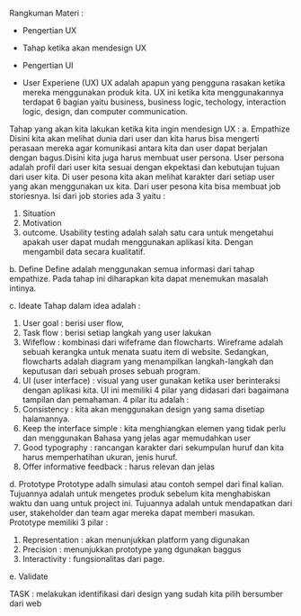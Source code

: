 Rangkuman Materi : 
- Pengertian UX
- Tahap ketika akan mendesign UX
- Pengertian UI


- User Experiene (UX)
UX adalah apapun yang pengguna rasakan ketika mereka menggunakan produk kita. UX ini ketika kita menggunakannya terdapat 6 bagian yaitu business, business logic, techology, interaction logic, design, dan computer communication.

Tahap yang akan kita lakukan ketika kita ingin mendesign UX :
 a. Empathize
    Disini kita akan melihat dunia dari user dan kita harus bisa mengerti perasaan mereka agar komunikasi antara kita dan user dapat berjalan dengan bagus.Disini kita juga harus membuat user persona. User persona adalah profil dari user kita sesuai dengan ekpektasi dan kebutujan tujuan dari user kita. Di user pesona kita akan melihat karakter dari setiap user yang akan menggunakan ux kita. Dari user pesona kita bisa membuat job storiesnya. 
Isi dari job stories ada 3 yaitu :
  1. Situation
  2. Motivation
  3. outcome. 
Usability testing adalah salah satu cara untuk mengetahui apakah user dapat mudah menggunakan aplikasi kita. Dengan mengambil data secara kualitatif. 

 b. Define
 Define adalah menggunakan semua informasi dari tahap empathize. Pada tahap ini diharapkan kita dapat menemukan masalah intinya.

 c. Ideate
Tahap dalam idea adalah :
 1. User goal : berisi user flow,
 2. Task flow : berisi setiap langkah yang user lakukan
 3. Wifeflow : kombinasi dari wifeframe dan flowcharts. Wireframe adalah sebuah kerangka untuk menata suatu item di website. Sedangkan, flowcharts adalah diagram yang menampilkan langkah-langkah dan keputusan dari sebuah proses sebuah program. 
 4. UI (user interface) : visual yang user gunakan ketika user berinteraksi dengan aplikasi kita. UI ini memiliki 4 pilar yang didasari dari bagaimana tampilan dan pemahaman. 
4 pilar itu adalah : 
 1. Consistency : kita akan menggunakan design yang sama disetiap halamannya. 
 2. Keep the interface simple : kita menghiangkan elemen yang tidak perlu dan menggunakan Bahasa yang jelas agar memudahkan user
 3. Good typography : rancangan karakter dari sekumpulan huruf dan kita harus memperhatihan ukuran, jenis huruf. 
 4. Offer informative feedback : harus relevan dan jelas

 d. Prototype
 Prototype adalh simulasi atau contoh sempel dari final kalian. Tujuannya adalah untuk mengetes produk sebelum kita menghabiskan waktu dan uang untuk project ini. 
Tujuannya adalah untuk mendapatkan dari user, stakeholder dan team agar mereka dapat memberi masukan. 
Prototype memiliki 3 pilar :
 1. Representation : akan menunjukkan platform yang digunakan
 2. Precision : menunjukkan prototype yang dgunakan baggus
 3. Interactivity : fungsionalitas dari page.

 e. Validate

TASK :
melakukan identifikasi dari design yang sudah kita pilih bersumber dari web



